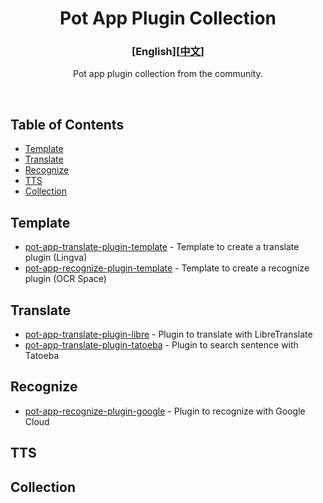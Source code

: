 <div align="center">
<h1>Pot App Plugin Collection</h1>

<h3>[English][<a href='./README.md'>中文</a>]</h3>

Pot app plugin collection from the community.

<br />

</div>

## Table of Contents

- [Template](#template)
- [Translate](#translate)
- [Recognize](#recognize)
- [TTS](#tts)
- [Collection](#collection)

## Template

- [pot-app-translate-plugin-template](https://github.com/pot-app/pot-app-translate-plugin-template) - Template to create a translate plugin (Lingva)
- [pot-app-recognize-plugin-template](https://github.com/pot-app/pot-app-recognize-plugin-template) - Template to create a recognize plugin (OCR Space)

## Translate

- [pot-app-translate-plugin-libre](https://github.com/Integral-Tech/pot-app-translate-plugin-libre) - Plugin to translate with LibreTranslate
- [pot-app-translate-plugin-tatoeba](https://github.com/pot-app/pot-app-translate-plugin-tatoeba) - Plugin to search sentence with Tatoeba

## Recognize

- [pot-app-recognize-plugin-google](https://github.com/Integral-Tech/pot-app-recognize-plugin-google) - Plugin to recognize with Google Cloud

## TTS

## Collection
